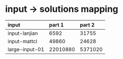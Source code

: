 # input -> solutions mapping
|input|part 1|part 2|
|:---|:---|:---|
|input-lanjian|6592|31755|
|input-mattcl|49860|24628|
|large-input-01|22010880|5371020|
